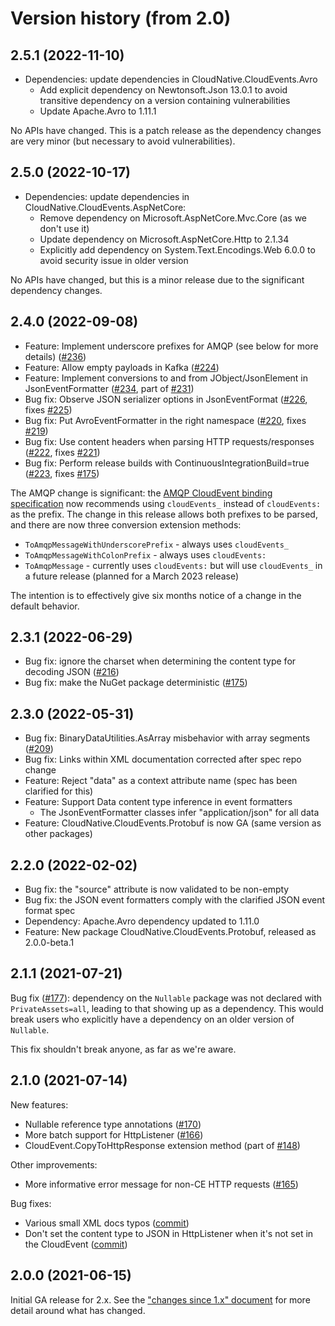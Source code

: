 # Version history (from 2.0)

## 2.5.1 (2022-11-10)

- Dependencies: update dependencies in CloudNative.CloudEvents.Avro
  - Add explicit dependency on Newtonsoft.Json 13.0.1 to avoid
    transitive dependency on a version containing vulnerabilities
  - Update Apache.Avro to 1.11.1

No APIs have changed. This is a patch release as the dependency
changes are very minor (but necessary to avoid vulnerabilities).

## 2.5.0 (2022-10-17)

- Dependencies: update dependencies in CloudNative.CloudEvents.AspNetCore:
  - Remove dependency on Microsoft.AspNetCore.Mvc.Core (as we don't use it)
  - Update dependency on Microsoft.AspNetCore.Http to 2.1.34
  - Explicitly add dependency on System.Text.Encodings.Web 6.0.0 to avoid security issue in older version

No APIs have changed, but this is a minor release due to the significant dependency changes.

## 2.4.0 (2022-09-08)

- Feature: Implement underscore prefixes for AMQP (see below for more details) ([#236](https://github.com/cloudevents/sdk-csharp/pull/236))
- Feature: Allow empty payloads in Kafka ([#224](https://github.com/cloudevents/sdk-csharp/pull/224))
- Feature: Implement conversions to and from JObject/JsonElement in JsonEventFormatter ([#234](https://github.com/cloudevents/sdk-csharp/pull/234), part of [#231](https://github.com/cloudevents/sdk-csharp/issues/231))
- Bug fix: Observe JSON serializer options in JsonEventFormat ([#226](https://github.com/cloudevents/sdk-csharp/pull/226), fixes [#225](https://github.com/cloudevents/sdk-csharp/issues/225))
- Bug fix: Put AvroEventFormatter in the right namespace ([#220](https://github.com/cloudevents/sdk-csharp/pull/220), fixes [#219](https://github.com/cloudevents/sdk-csharp/issues/219))
- Bug fix: Use content headers when parsing HTTP requests/responses ([#222](https://github.com/cloudevents/sdk-csharp/pull/222), fixes [#221](https://github.com/cloudevents/sdk-csharp/issues/221))
- Bug fix: Perform release builds with ContinuousIntegrationBuild=true ([#223](https://github.com/cloudevents/sdk-csharp/pull/223), fixes [#175](https://github.com/cloudevents/sdk-csharp/issues/175))

The AMQP change is significant: the [AMQP CloudEvent binding
specification](https://github.com/cloudevents/spec/blob/main/cloudevents/bindings/amqp-protocol-binding.md)
now recommends using `cloudEvents_` instead of `cloudEvents:` as the
prefix. The change in this release allows both prefixes to be parsed, and
there are now three conversion extension methods:

- `ToAmqpMessageWithUnderscorePrefix` - always uses `cloudEvents_`
- `ToAmqpMessageWithColonPrefix` - always uses `cloudEvents:`
- `ToAmqpMessage` - currently uses `cloudEvents:` but will use `cloudEvents_` in a future release (planned for a March 2023 release)

The intention is to effectively give six months notice of a change
in the default behavior.

## 2.3.1 (2022-06-29)

- Bug fix: ignore the charset when determining the content type for decoding JSON ([#216](https://github.com/cloudevents/sdk-csharp/issues/216))
- Bug fix: make the NuGet package deterministic ([#175](https://github.com/cloudevents/sdk-csharp/issues/175))

## 2.3.0 (2022-05-31)

- Bug fix: BinaryDataUtilities.AsArray misbehavior with array segments ([#209](https://github.com/cloudevents/sdk-csharp/issues/209))
- Bug fix: Links within XML documentation corrected after spec repo change
- Feature: Reject "data" as a context attribute name (spec has been clarified for this)
- Feature: Support Data content type inference in event formatters
  - The JsonEventFormatter classes infer "application/json" for all data
- Feature: CloudNative.CloudEvents.Protobuf is now GA (same version as other packages)

## 2.2.0 (2022-02-02)

- Bug fix: the "source" attribute is now validated to be non-empty
- Bug fix: the JSON event formatters comply with the clarified JSON event format spec
- Dependency: Apache.Avro dependency updated to 1.11.0
- Feature: New package CloudNative.CloudEvents.Protobuf, released as 2.0.0-beta.1

## 2.1.1 (2021-07-21)

Bug fix ([#177](https://github.com/cloudevents/sdk-csharp/pull/177)): dependency on the
`Nullable` package was not declared with `PrivateAssets=all`,
leading to that showing up as a dependency. This would break users
who explicitly have a dependency on an older version of `Nullable`.

This fix shouldn't break anyone, as far as we're aware.

## 2.1.0 (2021-07-14)

New features:

- Nullable reference type annotations ([#170](https://github.com/cloudevents/sdk-csharp/issues/170))
- More batch support for HttpListener ([#166](https://github.com/cloudevents/sdk-csharp/issues/166))
- CloudEvent.CopyToHttpResponse extension method (part of [#148](https://github.com/cloudevents/sdk-csharp/issues/148))

Other improvements:

- More informative error message for non-CE HTTP requests ([#165](https://github.com/cloudevents/sdk-csharp/issues/165))

Bug fixes:

- Various small XML docs typos ([commit](https://github.com/cloudevents/sdk-csharp/commit/626089ea1e5bb6741868aeb389cb4d314e9e72ed))
- Don't set the content type to JSON in HttpListener when it's not set in the CloudEvent ([commit](https://github.com/cloudevents/sdk-csharp/commit/18e13635fe333b24432ac34d9ef040cd962d1063))

## 2.0.0 (2021-06-15)

Initial GA release for 2.x. See the ["changes since 1.x"
document](changes-since-1x.md) for more detail around what has
changed.
